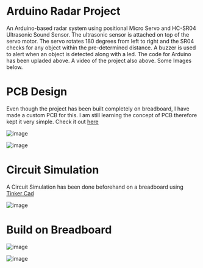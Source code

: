 # Arduino Radar Project
An Arduino-based radar system using positional Micro Servo and HC-SR04 Ultrasonic Sound Sensor. The ultrasonic sensor is attached on top of the servo motor. The servo rotates 180 degrees from left to right and the SR04 checks for any object within the pre-determined distance. A buzzer is used to alert when an object is detected along with a led. The code for Arduino has been upladed above. A video of the project also above. Some Images below.

# PCB Design
Even though the project has been built completely on breadboard, I have made a custom PCB for this. I am still learning the concept of PCB therefore kept it very simple. 
Check it out [here](https://easyeda.com/editor#id=|7617aa49451e4fcd877120587bd70e5b|61210422480b409aa4e4f2f1ace844e6)

![image](https://github.com/AnnurHassan/Learning-Robotics/assets/39032781/5f3e0b88-c7d0-43f8-bc15-e67085ab7a4b)

![image](https://github.com/AnnurHassan/Learning-Robotics/assets/39032781/a2e29efe-5e90-4563-83eb-e27c414beac9)

# Circuit Simulation
A Circuit Simulation has been done beforehand on a breadboard using [Tinker Cad](https://www.tinkercad.com/things/ii6DmvlBP4N-arduino-radar-with-servo)

![image](https://github.com/AnnurHassan/Electronics-Projects/assets/39032781/aa4b971c-8ddb-49e1-8459-ee25be9f91db)

# Build on Breadboard

![image](https://github.com/AnnurHassan/Electronics-Projects/assets/39032781/63ab9fc7-1a50-45fa-93bf-4fb3e10f1cfd)

![image](https://github.com/AnnurHassan/Electronics-Projects/assets/39032781/e7b8f453-f015-4a0e-8c5c-addd68abf0fa)


